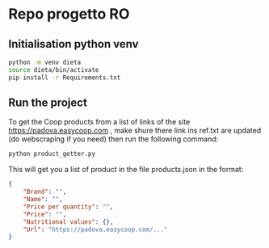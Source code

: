 # Repo progetto RO

## Initialisation python venv
```bash
python -m venv dieta
source dieta/bin/activate
pip install -r Requirements.txt
```

## Run the project
To get the Coop products from a list of links of the site  https://padova.easycoop.com , make shure there link ins ref.txt are updated (do webscraping if you need) then run the following command:

```bash
python product_getter.py
```

This will get you a list of product in the file products.json in the format:
```json
{
    "Brand": "",
    "Name": "",
    "Price per quantity": "",
    "Price": "",
    "Nutritional values": {},
    "Url": "https://padova.easycoop.com/..."
}
``` 

